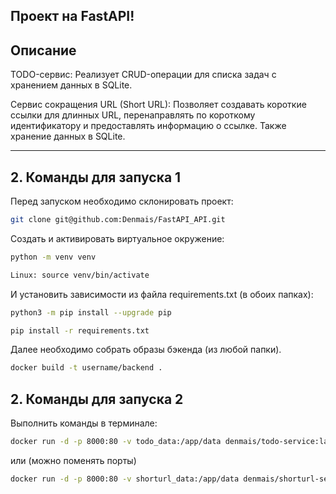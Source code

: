 ## Проект на FastAPI!

## Описание <a id=1></a>

TODO-сервис: Реализует CRUD-операции для списка задач с
хранением данных в SQLite.


Сервис сокращения URL (Short URL): Позволяет создавать короткие
ссылки для длинных URL, перенаправлять по короткому
идентификатору и предоставлять информацию о ссылке. Также
хранение данных в SQLite.

---
## 2. Команды для запуска 1<a id=2></a>

Перед запуском необходимо склонировать проект:
```bash
git clone git@github.com:Denmais/FastAPI_API.git

```

Cоздать и активировать виртуальное окружение:
```bash
python -m venv venv
```

```bash
Linux: source venv/bin/activate
```

И установить зависимости из файла requirements.txt (в обоих папках):
```bash
python3 -m pip install --upgrade pip
```

```bash
pip install -r requirements.txt
```

Далее необходимо собрать образы бэкенда (из любой папки).
```bash
docker build -t username/backend .
```

## 2. Команды для запуска 2<a id=2></a>

Выполнить команды в терминале:
```bash
docker run -d -p 8000:80 -v todo_data:/app/data denmais/todo-service:latest
```
или (можно поменять порты)

```bash
docker run -d -p 8000:80 -v shorturl_data:/app/data denmais/shorturl-service
```
